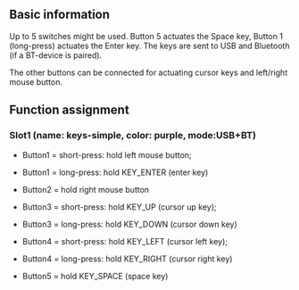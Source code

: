 ## Basic information
Up to 5 switches might be used.
Button 5 actuates the Space key, Button 1 (long-press) actuates the Enter key.
The keys are sent to USB and Bluetooth (if a BT-device is paired).

The other buttons can be connected for actuating cursor keys and left/right mouse button.

 
## Function assignment

### Slot1 (name: keys-simple, color: purple, mode:USB+BT)
- Button1 = short-press: hold left mouse button; 
- Button1 = long-press: hold KEY_ENTER (enter key)
- Button2 = hold right mouse button

- Button3 = short-press: hold KEY_UP (cursor up key); 
- Button3 = long-press: hold KEY_DOWN (cursor down key)
- Button4 = short-press: hold KEY_LEFT (cursor left key); 
- Button4 = long-press: hold KEY_RIGHT (cursor right key)
- Button5 = hold KEY_SPACE (space key)




